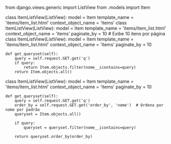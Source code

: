 from django.views.generic import ListView
from .models import Item

class ItemListView(ListView):
    model = Item
    template_name = 'items/item_list.html'
    context_object_name = 'items'
class ItemListView(ListView):
    model = Item
    template_name = 'items/item_list.html'
    context_object_name = 'items'
    paginate_by = 10  # Exibe 10 itens por página
class ItemListView(ListView):
    model = Item
    template_name = 'items/item_list.html'
    context_object_name = 'items'
    paginate_by = 10

    def get_queryset(self):
        query = self.request.GET.get('q')
        if query:
            return Item.objects.filter(nome__icontains=query)
        return Item.objects.all()
class ItemListView(ListView):
    model = Item
    template_name = 'items/item_list.html'
    context_object_name = 'items'
    paginate_by = 10

    def get_queryset(self):
        query = self.request.GET.get('q')
        order_by = self.request.GET.get('order_by', 'nome')  # Ordena por nome por padrão
        queryset = Item.objects.all()

        if query:
            queryset = queryset.filter(nome__icontains=query)
        
        return queryset.order_by(order_by)

